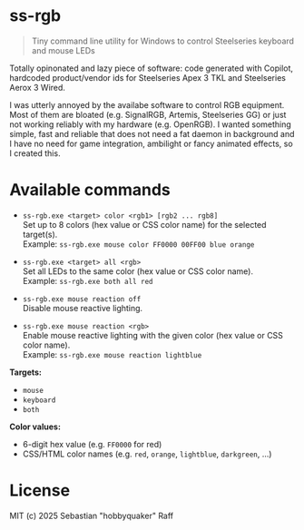 # ss-rgb

> Tiny command line utility for Windows to control Steelseries keyboard and mouse LEDs

Totally opinonated and lazy piece of software: code generated with Copilot, hardcoded product/vendor ids for Steelseries Apex 3 TKL and Steelseries Aerox 3 Wired.

I was utterly annoyed by the availabe software to control RGB equipment. Most of them are bloated (e.g. SignalRGB, Artemis, Steelseries GG) or just not working reliably with my hardware
(e.g. OpenRGB). I wanted something simple, fast and reliable that does not need a fat daemon in background and I have no need for game integration, ambilight or fancy animated effects, so I created this.

# Available commands

* `ss-rgb.exe <target> color <rgb1> [rgb2 ... rgb8]`  
  Set up to 8 colors (hex value or CSS color name) for the selected target(s).  
  Example: `ss-rgb.exe mouse color FF0000 00FF00 blue orange`

* `ss-rgb.exe <target> all <rgb>`  
  Set all LEDs to the same color (hex value or CSS color name).  
  Example: `ss-rgb.exe both all red`

* `ss-rgb.exe mouse reaction off`  
  Disable mouse reactive lighting.

* `ss-rgb.exe mouse reaction <rgb>`  
  Enable mouse reactive lighting with the given color (hex value or CSS color name).  
  Example: `ss-rgb.exe mouse reaction lightblue`

**Targets:**  
- `mouse`  
- `keyboard`  
- `both`

**Color values:**  
- 6-digit hex value (e.g. `FF0000` for red)  
- CSS/HTML color names (e.g. `red`, `orange`, `lightblue`, `darkgreen`, ...)

# License

MIT (c) 2025 Sebastian "hobbyquaker" Raff

